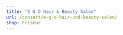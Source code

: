 ```yaml
---
title: "E G O Hair & Beauty Salon"
url: /consett/e-g-o-hair-und-beauty-salon/
shop: Friseur
---
```

